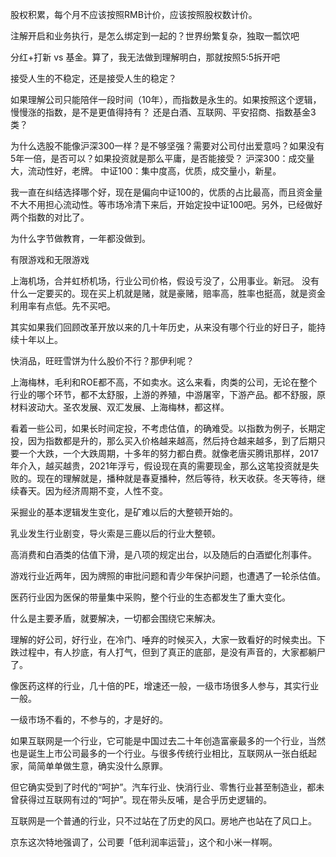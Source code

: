 股权积累，每个月不应该按照RMB计价，应该按照股权数计价。

注解开启和业务执行，是怎么绑定到一起的？世界纷繁复杂，独取一瓢饮吧

分红+打新 vs 基金。算了，我无法做到理解明白，那就按照5:5拆开吧

接受人生的不稳定，还是接受人生的稳定？

如果理解公司只能陪伴一段时间（10年），而指数是永生的。如果按照这个逻辑，慢慢涨的指数，是不是更值得持有？
还是白酒、互联网、平安招商、指数基金3类？

为什么选股不能像沪深300一样？是不够坚强？需要对公司付出爱意吗？如果没有5年一倍，是否可以？如果投资就是那么平庸，是否能接受？
沪深300：成交量大，流动性好，老牌。
中证100：集中度高，优质，成交量小，新星。

我一直在纠结选择哪个好，现在是偏向中证100的，优质的占比最高，而且资金量不大不用担心流动性。等市场冷清下来后，开始定投中证100吧。另外，已经做好两个指数的对比了。

为什么字节做教育，一年都没做到。

有限游戏和无限游戏

上海机场，合并虹桥机场，行业公司价格，假设亏没了，公用事业。新冠。
没有什么一定要买的。现在买上机就是赌，就是豪赌，赔率高，胜率也挺高，就是资金利用率有点低。先不买吧。

其实如果我们回顾改革开放以来的几十年历史，从来没有哪个行业的好日子，能持续十年以上。

快消品，旺旺雪饼为什么股价不行？那伊利呢？

上海梅林，毛利和ROE都不高，不如卖水。这么来看，肉类的公司，无论在整个行业的哪个环节，都不太舒服，上游的养殖，中游屠宰，下游产品。都不舒服，原材料波动大。圣农发展、双汇发展、上海梅林，都这样。

看着一些公司，如果长时间定投，不考虑估值，的确难受。以指数为例子，长期定投，因为指数都是升的，那么买入价格越来越高，然后持仓越来越多，到了后期只要一个大跌，一个大跌周期，十多年的努力都白费。就像老唐买腾讯那样，2017年介入，越买越贵，2021年浮亏，假设现在真的需要现金，那么这笔投资就是失败的。现在的理解就是，播种就是春夏播种，然后等待，秋天收获。冬天等待，继续春天。因为经济周期不变，人性不变。

采掘业的基本逻辑发生变化，是矿难以后的大整顿开始的。

乳业发生行业剧变，导火索是三鹿以后的行业大整顿。

高消费和白酒类的估值下滑，是八项的规定出台，以及随后的白酒塑化剂事件。

游戏行业近两年，因为牌照的审批问题和青少年保护问题，也遭遇了一轮杀估值。

医药行业因为医保的带量集中采购，整个行业的生态都发生了重大变化。

什么是主要矛盾，就要解决，一切都会围绕它来解决。

理解的好公司，好行业，在冷门、唾弃的时候买入，大家一致看好的时候卖出。下跌过程中，有人抄底，有人打气，但到了真正的底部，是没有声音的，大家都躺尸了。

像医药这样的行业，几十倍的PE，增速还一般，一级市场很多人参与，其实行业一般。

一级市场不看的，不参与的，才是好的。

如果互联网是一个行业，它可能是中国过去二十年创造富豪最多的一个行业，当然也是诞生上市公司最多的一个行业。与很多传统行业相比，互联网从一张白纸起家，简简单单做生意，确实没什么原罪。

但它确实受到了时代的“呵护”。汽车行业、快消行业、零售行业甚至制造业，都未曾获得过互联网有过的“呵护”。现在带头反哺，是合乎历史逻辑的。

互联网是一个普通的行业，只不过站在了历史的风口。房地产也站在了风口上。

京东这次特地强调了，公司要「低利润率运营」，这个和小米一样啊。